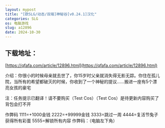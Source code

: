```yaml
---
layout: mypost
title: "[欧SLG/动态/双端]神秘谷[v0.24.1]汉化"
categories: SLG
os: 电脑游戏
slug: a12896
date: 2024-10-30
---
```


## 下载地址：

[https://qfafa.com/article/12896.html](https://qfafa.com/article/12896.html)

介绍：你很小的时候母亲就去世了，你15岁时父亲就消失得无影无踪。你住在孤儿院，当所有的希望都破灭的时候，你收到了一个神秘的提议……搬进一座有5个漂亮女孩的豪宅

注：任务提示已翻译！请不要购买（Test Cos）（Test Cos）是待更新内容购买了背包会打不开

作弊码
1111=+1000金钱
2222=+99999金钱
3333=跳过一周
4444=复活节兔子获得所有彩蛋
5555=解锁所有内容
作弊码：（电脑左下角）